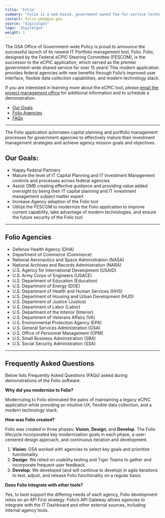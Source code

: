```yaml
---
title: 'Folio'
summary: "Folio is a web-based, government-owned fee-for-service technology solution that federal agencies use to support their internal Portfolio Management, IT Capital Planning, and IT Governance processes to meet their external reporting requirements to the Office of Management and Budget (OMB). The application was established using three distinct phases: Vision, Design, and Develop."
contact: folio.pmo@gsa.gov
source: "digitalgov"
logo: 'digitalgov'
weight: 1
---
```


<div class="deck"><p>The GSA Office of Government-wide Policy is proud to announce the successful launch of its newest IT Portfolio management tool, Folio. Folio, designed by the Federal eCPIC Steering Committee (FESCOM), is the successor to the eCPIC application, which served as the premier government-wide shared service for over 15 years! This modern application provides federal agencies with new benefits through Folio’s improved user interface, flexible data collection capabilities, and modern technology stack.</p></div>

If you are interested in learning more about the eCPIC tool, please [email the project management office](mailto:folio.pmo@gsa.gov) for additional information and to schedule a demonstration.

- [Our Goals](#our-goals)
- [Folio Agencies](#folio-agencies)
- [FAQs](#frequently-asked-questions)

---

The Folio application automates capital planning and portfolio management processes for government agencies to effectively mature their investment management strategies and achieve agency mission goals and objectives.

## Our Goals:

* Happy Federal Partners
* Mature the level of IT Capital Planning and IT Investment Management controls and processes across federal agencies
* Assist OMB creating effective guidance and providing value added oversight by being their IT capital planning and IT investment management subject matter expert
* Increase Agency adoption of the Folio tool
* Utilize the FESCOM to modernize the Folio application to improve current capability, take advantage of modern technologies, and ensure the future security of the Folio tool

---

## Folio Agencies

- Defense Health Agency (DHA)
- Department of Commerce (Commerce)
- National Aeronautics and Space Administration (NASA)
- National Archives and Records Administration (NARA)
- U.S. Agency for International Development (USAID)
- U.S. Army Corps of Engineers (USACE)
- U.S. Department of Education (Education)
- U.S. Department of Energy (DOE)
- U.S. Department of Health and Human Services (HHS)
- U.S. Department of Housing and Urban Development (HUD)
- U.S. Department of Justice (Justice)
- U.S. Department of Labor (Labor)
- U.S. Department of the Interior (Interior)
- U.S. Department of Veterans Affairs (VA)
- U.S. Environmental Protection Agency (EPA)
- U.S. General Services Administration (GSA)
- U.S. Office of Personnel Management (OPM)
- U.S. Small Business Administration (SBA)
- U.S. Social Security Administration (SSA)


---

## Frequently Asked Questions

Below lists Frequently Asked Questions (FAQs) asked during demonstrations of the Folio software. 

**Why did you modernize to Folio?**

Modernizing to Folio eliminated the pains of maintaining a legacy eCPIC application while providing an intuitive UX, flexible data collection, and a modern technology stack.

**How was Folio created?**

Folio was created in three phases: **Vision**, **Design**, and **Develop**. The Folio lifecycle incorporated key modernization goals in each phase, a user-centered design approach, and continuous iteration and development. 
1. **Vision**: GSA worked with agencies to select key goals and prioritize functionality.
2. **Design**: We relied on usability testing and Tiger Teams to gather and incorporate frequent user feedback.
3. **Develop**: We developed (and will continue to develop) in agile iterations to test, adjust, and release Folio functionality on a regular basis.

**Does Folio integrate with other tools?**

Yes, to best support the differing needs of each agency, Folio development relies on an API First strategy. Folio’s API Gateway allows agencies to integrate with the IT Dashboard and other external sources, including internal agency tools.

